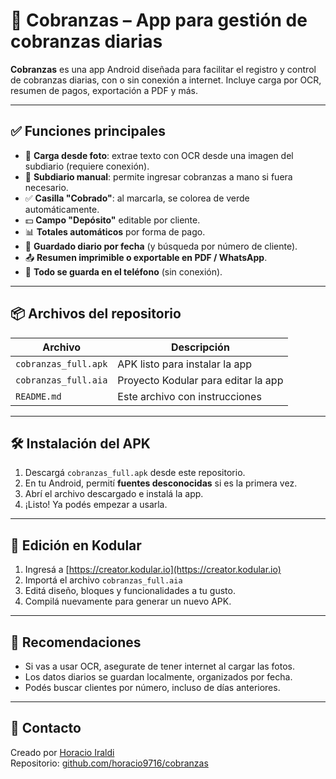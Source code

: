 # 📲 Cobranzas – App para gestión de cobranzas diarias

**Cobranzas** es una app Android diseñada para facilitar el registro y control de cobranzas diarias, con o sin conexión a internet. Incluye carga por OCR, resumen de pagos, exportación a PDF y más.

---

## ✅ Funciones principales

- 📸 **Carga desde foto**: extrae texto con OCR desde una imagen del subdiario (requiere conexión).
- 🧾 **Subdiario manual**: permite ingresar cobranzas a mano si fuera necesario.
- ✅ **Casilla "Cobrado"**: al marcarla, se colorea de verde automáticamente.
- 💵 **Campo "Depósito"** editable por cliente.
- 📊 **Totales automáticos** por forma de pago.
- 📆 **Guardado diario por fecha** (y búsqueda por número de cliente).
- 📤 **Resumen imprimible o exportable en PDF / WhatsApp**.
- 💾 **Todo se guarda en el teléfono** (sin conexión).

---

## 📦 Archivos del repositorio

| Archivo                 | Descripción                                     |
|--------------------------|-------------------------------------------------|
| `cobranzas_full.apk`     | APK listo para instalar la app                 |
| `cobranzas_full.aia`     | Proyecto Kodular para editar la app            |
| `README.md`              | Este archivo con instrucciones                 |

---

## 🛠 Instalación del APK

1. Descargá `cobranzas_full.apk` desde este repositorio.
2. En tu Android, permití **fuentes desconocidas** si es la primera vez.
3. Abrí el archivo descargado e instalá la app.
4. ¡Listo! Ya podés empezar a usarla.

---

## 🔧 Edición en Kodular

1. Ingresá a [https://creator.kodular.io](https://creator.kodular.io)
2. Importá el archivo `cobranzas_full.aia`
3. Editá diseño, bloques y funcionalidades a tu gusto.
4. Compilá nuevamente para generar un nuevo APK.

---

## 📌 Recomendaciones

- Si vas a usar OCR, asegurate de tener internet al cargar las fotos.
- Los datos diarios se guardan localmente, organizados por fecha.
- Podés buscar clientes por número, incluso de días anteriores.

---

## 📩 Contacto

Creado por [Horacio Iraldi](mailto:iraldi299@gmail.com)  
Repositorio: [github.com/horacio9716/cobranzas](https://github.com/horacio9716/cobranzas)
